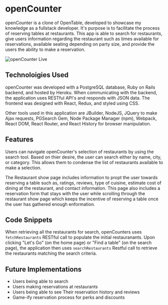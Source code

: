 # openCounter 

openCounter is a clone of OpenTable, developed to showcase my knowledge as a fullstack developer. It's purpose is to facilitate the process of reserving tables at restaurants. This app is able to search for restaurants, give users information regarding the restaurant such as times available for reservations, available seating depending on party size, and provide the users the ability to make a reservation.  


![openCounter Live](https://open-counter.herokuapp.com)

## Technoloigies Used

openCounter was developed with a PostgreSQL database, Ruby on Rails backend, and hosted by Heroku. When communicating with the backend, the application uses RESTful API's and responds with JSON data. The frontend was designed with React, Redux, and styled using CSS.

Other tools used in this application are JBuilder, NodeJS, JQuery to make Ajax requests, PGSearch Gem, Node Package Manager (npm), Webpack, React DOM, React Router, and React History for browser manipulation.


## Features
Users can navigate openCounter's selection of restaurants by using the search tool. Based on thier desire, the user can search either by name, city, or category. This allows them to condense the list of restaurants available to make a selection. 

<!-- [!Search] -->

The Restaurant show page includes information to propt the user towards reserving a table such as, ratings, reviews, type of cuisine, estimate cost of dining at the restaurant, and contact information. This page also includes a reservation form that stays with the user while scrolling through the restaurant show page which keeps the incentive of reserving a table once the user has gathered enough enformation. 

## Code Snippets

When retrieving all the restaurants for search, openCounters uses ```fetchRestaurants``` RESTful call to populate the initial restauranants. Upon clicking "Let's Go" (on the home page) or "Find a table" (on the search page), the application then uses ```searchRestaurants``` Restful call to retrieve the restaurants matching the search criteria.


## Future Implementations
* Users being able to search 
* Users making reservations at restaurants
* Users being able to see Their reservation history and reviews
* Game-ify reservation process for perks and discounts